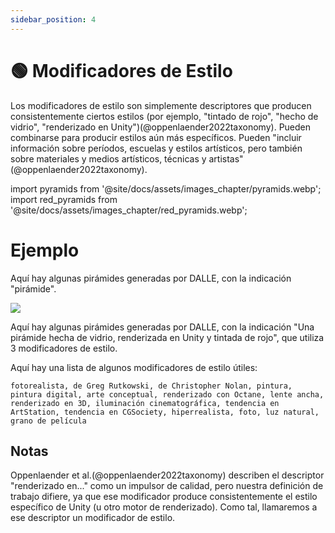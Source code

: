 ```yaml
---
sidebar_position: 4
---
```

# 🟢 Modificadores de Estilo

Los modificadores de estilo son simplemente descriptores que producen consistentemente ciertos estilos (por ejemplo, "tintado de rojo", "hecho de vidrio", "renderizado en Unity")(@oppenlaender2022taxonomy). Pueden combinarse para producir estilos aún más específicos. Pueden "incluir información sobre períodos, escuelas y estilos artísticos, pero también sobre materiales y medios artísticos, técnicas y artistas"(@oppenlaender2022taxonomy).

import pyramids from '@site/docs/assets/images_chapter/pyramids.webp';
import red_pyramids from '@site/docs/assets/images_chapter/red_pyramids.webp';

# Ejemplo

Aquí hay algunas pirámides generadas por DALLE, con la indicación "pirámide".

<div style={{textAlign: 'center'}}>
  <img src={pyramids} style={{width: "750px"}}/>
</div>

Aquí hay algunas pirámides generadas por DALLE, con la indicación "Una pirámide hecha de vidrio, renderizada en Unity y tintada de rojo", que utiliza 3 modificadores de estilo.

<div style={{textAlign: 'center'}}>
  <LazyLoadImage src={red_pyramids} style={{width: "750px"}} />
</div>

Aquí hay una lista de algunos modificadores de estilo útiles:

```text
fotorealista, de Greg Rutkowski, de Christopher Nolan, pintura, pintura digital, arte conceptual, renderizado con Octane, lente ancha, renderizado en 3D, iluminación cinematográfica, tendencia en ArtStation, tendencia en CGSociety, hiperrealista, foto, luz natural, grano de película
```

## Notas

Oppenlaender et al.(@oppenlaender2022taxonomy) describen el descriptor "renderizado en..." como un impulsor de calidad, pero nuestra definición de trabajo difiere, ya que ese modificador produce consistentemente el estilo específico de Unity (u otro motor de renderizado). Como tal, llamaremos a ese descriptor un modificador de estilo.